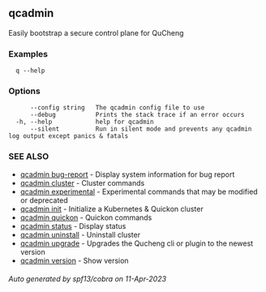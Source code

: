 ## qcadmin

Easily bootstrap a secure control plane for QuCheng

### Examples

```
  q --help
```

### Options

```
      --config string   The qcadmin config file to use
      --debug           Prints the stack trace if an error occurs
  -h, --help            help for qcadmin
      --silent          Run in silent mode and prevents any qcadmin log output except panics & fatals
```

### SEE ALSO

* [qcadmin bug-report](qcadmin_bug-report.md)	 - Display system information for bug report
* [qcadmin cluster](qcadmin_cluster.md)	 - Cluster commands
* [qcadmin experimental](qcadmin_experimental.md)	 - Experimental commands that may be modified or deprecated
* [qcadmin init](qcadmin_init.md)	 - Initialize a Kubernetes & Quickon cluster
* [qcadmin quickon](qcadmin_quickon.md)	 - Quickon commands
* [qcadmin status](qcadmin_status.md)	 - Display status
* [qcadmin uninstall](qcadmin_uninstall.md)	 - Uninstall cluster
* [qcadmin upgrade](qcadmin_upgrade.md)	 - Upgrades the Qucheng cli or plugin to the newest version
* [qcadmin version](qcadmin_version.md)	 - Show version

###### Auto generated by spf13/cobra on 11-Apr-2023

